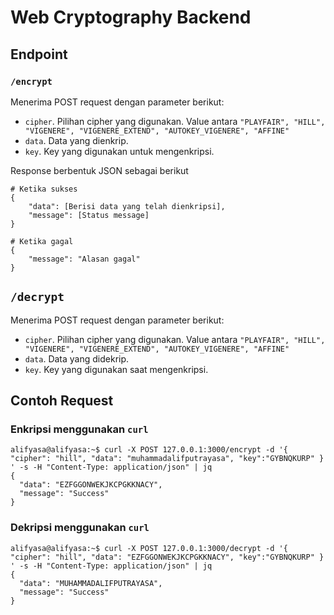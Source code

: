 # Web Cryptography Backend

## Endpoint

### `/encrypt`

Menerima POST request dengan parameter berikut:
 - `cipher`. Pilihan cipher yang digunakan. Value antara `"PLAYFAIR", "HILL", "VIGENERE", "VIGENERE_EXTEND", "AUTOKEY_VIGENERE", "AFFINE"`
 - `data`. Data yang dienkrip.
 - `key`. Key yang digunakan untuk mengenkripsi.

Response berbentuk JSON sebagai berikut

```
# Ketika sukses
{
    "data": [Berisi data yang telah dienkripsi],
    "message": [Status message]
}

# Ketika gagal
{
    "message": "Alasan gagal"
}
```

## `/decrypt`

Menerima POST request dengan parameter berikut:
 - `cipher`. Pilihan cipher yang digunakan. Value antara `"PLAYFAIR", "HILL", "VIGENERE", "VIGENERE_EXTEND", "AUTOKEY_VIGENERE", "AFFINE"`
 - `data`. Data yang didekrip.
 - `key`. Key yang digunakan saat mengenkripsi.

## Contoh Request

### Enkripsi menggunakan `curl`

```console
alifyasa@alifyasa:~$ curl -X POST 127.0.0.1:3000/encrypt -d '{ "cipher": "hill", "data": "muhammadalifputrayasa", "key":"GYBNQKURP" }
' -s -H "Content-Type: application/json" | jq
{
  "data": "EZFGGONWEKJKCPGKKNACY",
  "message": "Success"
}
```

### Dekripsi menggunakan `curl`

```console
alifyasa@alifyasa:~$ curl -X POST 127.0.0.1:3000/decrypt -d '{ "cipher": "hill", "data": "EZFGGONWEKJKCPGKKNACY", "key":"GYBNQKURP" }
' -s -H "Content-Type: application/json" | jq
{
  "data": "MUHAMMADALIFPUTRAYASA",
  "message": "Success"
}
```